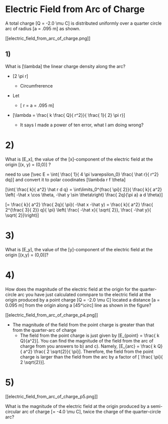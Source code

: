 # Electric Field from Arc of Charge
A total charge \[Q = -2.0 \mu C\] is distributed 
uniformly over a quarter circle arc of radius \[a = .095 m\] as shown.

[[electric_field_from_arc_of_charge.png]]

## 1)

What is \[\lambda\] the linear charge density along the arc?

* \[2 \pi r\]
  * Circumfrerence
* Let
  * \[ r = a = .095 m\]

* \[\lambda = \frac{ k \frac{ Q}{ r^2}}{  \frac{ 1}{ 2} \pi r}\]
  * It says I made a power of ten error, what I am doing wrong?

# 2)
What is \[E_x\], the value of the \[x\]-component of the electric 
field at the origin \[(x, y) = (0,0)\] ?


need to use \[\vec E = \int{ \frac{ 1}{ 4 \pi \varepsilon_0} \frac{ \hat r}{ r^2} dq}\] and convert it to polar coodinates \[\lambda r f \theta\]

\[\int{ \frac{ k}{ a^2} \hat r d q} = \int\limits_0^{frac{ \pi}{ 2}}{ \frac{ k}{ a^2} \left( -\hat x \cos \theta, -\hat y \sin \theta\right) \frac{ 2q}{\pi a} a d \theta}\]

\[= \frac{ k}{ a^2} \frac{ 2q}{ \pi}( -\hat x -\hat y) = \frac{ k}{ a^2} \frac{ 2^{\frac{ 3}{ 2}} q}{ \pi} \left( \frac{ -\hat x}{ \sqrt{ 2}}, \frac{ -\hat y}{ \sqrt{ 2}}\right)\]


# 3)
What is \[E_y\], the value of the \[y\]-component of the 
electric field at the origin \[(x,y) = (0,0)\]?

# 4)
How does the magnitude of the electric field at the origin for 
the quarter-circle arc you have just calculated comnpare to the 
electric field at the origin produced by a point charge 
\[Q = -2.0 \mu C\] located a distance \[a = 0.095 m\] from the 
origin along a \[45^\circ\] line as shown in the figure?

[[electric_field_from_arc_of_charge_p4.png]]

* The magnitude of the field from the point charge is greater than 
  that from the quarter-arc of charge
  * The field from the point charge is just given by 
    \[E_{point} = \frac{ k Q}{a^2}\]. You can find the magnitude 
    of the field from the arc of charge from you answers to b) and c). 
    Namely, \[E_{arc} = \frac{ k Q}{ a^2} \frac{ 2 \sqrt{2}}{ \pi}\]. 
    Therefore, the field from the point charge is larger than the 
    field from the arc by a factor of \[ \frac{ \pi}{ 2 \sqrt{2}}\].

# 5)

[[electric_field_from_arc_of_charge_p5.png]]

What is the magnitude of the electric field at the origin produced 
by a semi-circular arc of charge \[= -4.0 \mu C\], twice the charge 
of the quarter-circle arc?

